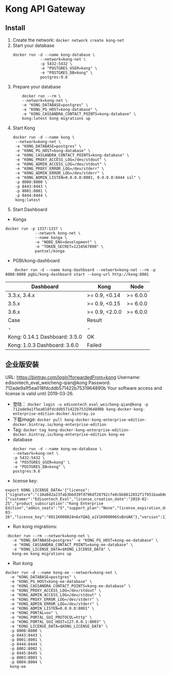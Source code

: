 # Kong API Gateway
## Install 
1. Create the network: `docker network create kong-net`
2. Start your database
    ```
    docker run -d --name kong-database \
                --network=kong-net \
                -p 5432:5432 \
                -e "POSTGRES_USER=kong" \
                -e "POSTGRES_DB=kong" \
                postgres:9.6
    ```
3. Prepare your database
    ```
        docker run --rm \
        --network=kong-net \
        -e "KONG_DATABASE=postgres" \
        -e "KONG_PG_HOST=kong-database" \
        -e "KONG_CASSANDRA_CONTACT_POINTS=kong-database" \
        kong:latest kong migrations up
     ```
4. Start Kong
    ```
    docker run -d --name kong \
     --network=kong-net \
     -e "KONG_DATABASE=postgres" \
     -e "KONG_PG_HOST=kong-database" \
     -e "KONG_CASSANDRA_CONTACT_POINTS=kong-database" \
     -e "KONG_PROXY_ACCESS_LOG=/dev/stdout" \
     -e "KONG_ADMIN_ACCESS_LOG=/dev/stdout" \
     -e "KONG_PROXY_ERROR_LOG=/dev/stderr" \
     -e "KONG_ADMIN_ERROR_LOG=/dev/stderr" \
     -e "KONG_ADMIN_LISTEN=0.0.0.0:8001, 0.0.0.0:8444 ssl" \
     -p 8000:8000 \
     -p 8443:8443 \
     -p 8001:8001 \
     -p 8444:8444 \
     kong:latest
     ```
5. Start Dashboard
- Konga
```
docker run -p 1337:1337 \
             --network kong-net \
             --name konga \
             -e "NODE_ENV=development" \
             -e "TOKEN_SECRET=1234567890" \
             pantsel/konga
```
- PGBI/kong-dashboard
```
    docker run -d --name kong-dashboard --network=kong-net --rm -p 8080:8080 pgbi/kong-dashboard start --kong-url http://kong:8001
```
Dashboard|Kong|Node
-|-|-
3.3.x, 3.4.x|>= 0.9, <0.14|>= 6.0.0
3.5.x|>= 0.9, <0.15|>= 6.0.0
3.6.x|>= 0.9, <2.0.0|>= 6.0.0
Case|Result
-|-
Kong: 0.14.1 Dashboard: 3.5.0| OK
Kong: 1.0.3  Dashboard: 3.6.0| Failed
## 企业版安装
URL: https://bintray.com/login?forwardedFrom=kong
Username: edisontech_eval_weicheng-qian@kong
Password: 712ade9a1f5ea018fdcddb571422b7531964890b
Your software access and license is valid until 2019-03-26.
- 登陆：
    `docker login -u edisontech_eval_weicheng-qian@kong -p 712ade9a1f5ea018fdcddb571422b7531964890b kong-docker-kong-enterprise-edition-docker.bintray.io`
- 下载image: 
    `docker pull kong-docker-kong-enterprise-edition-docker.bintray.io/kong-enterprise-edition`
- Tag:
    `docker tag kong-docker-kong-enterprise-edition-docker.bintray.io/kong-enterprise-edition kong-ee`
- database
    ```
    docker run -d --name kong-ee-database \
    --network=kong-net \
    -p 5432:5432 \
    -e "POSTGRES_USER=kong" \
    -e "POSTGRES_DB=kong" \
    postgres:9.6
    ```
-  license key:
```
export KONG_LICENSE_DATA='{"license":{"signature":"c10a042a23fab3b6d39fd796df28792cfe8cbb8612652f1f951baab0e812b9341df563cc94be864a2e23dab5a49457ffd6f84e80ae5ab7d2168d5c2acd0739c2","payload":{"customer":"Edisontech_Eval","license_creation_date":"2019-02-25","product_subscription":"Kong Enterprise Edition","admin_seats":"5","support_plan":"None","license_expiration_date":"2019-03-26","license_key":"0011K000024n6xYQAQ_a1V1K000006SvBnUAK"},"version":1}}'
```
- Run kong migrations:
```
 docker run --rm --network=kong-net \
   -e "KONG_DATABASE=postgres" -e "KONG_PG_HOST=kong-ee-database" \
   -e "KONG_CASSANDRA_CONTACT_POINTS=kong-ee-database" \
   -e "KONG_LICENSE_DATA=$KONG_LICENSE_DATA" \
   kong-ee kong migrations up
```
- Run kong
```
docker run -d --name kong-ee --network=kong-net \
  -e "KONG_DATABASE=postgres" \
  -e "KONG_PG_HOST=kong-ee-database" \
  -e "KONG_CASSANDRA_CONTACT_POINTS=kong-ee-database" \
  -e "KONG_PROXY_ACCESS_LOG=/dev/stdout" \
  -e "KONG_ADMIN_ACCESS_LOG=/dev/stdout" \
  -e "KONG_PROXY_ERROR_LOG=/dev/stderr" \
  -e "KONG_ADMIN_ERROR_LOG=/dev/stderr" \
  -e "KONG_ADMIN_LISTEN=0.0.0.0:8001" \
  -e "KONG_PORTAL=on" \
  -e "KONG_PORTAL_GUI_PROTOCOL=http" \
  -e "KONG_PORTAL_GUI_HOST=127.0.0.1:8003" \
  -e "KONG_LICENSE_DATA=$KONG_LICENSE_DATA" \
  -p 8000:8000 \
  -p 8443:8443 \
  -p 8001:8001 \
  -p 8444:8444 \
  -p 8002:8002 \
  -p 8445:8445 \
  -p 8003:8003 \
  -p 8004:8004 \
  kong-ee
  ```
